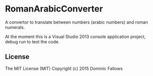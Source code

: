 # RomanArabicConverter
A convertor to translate between numbers (arabic numbers) and roman numerals.

At the moment this is a Visual Studio 2013 console application project, debug run to test the code.

## License
The MIT License (MIT)
Copyright (c) 2015 Dominic Fallows

